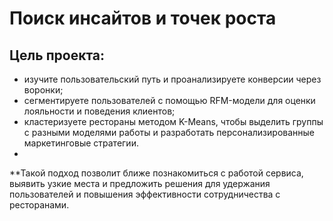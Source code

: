# Поиск инсайтов и точек роста

## Цель проекта:
- изучите пользовательский путь и проанализируете конверсии через воронки;
- сегментируете пользователей с помощью RFM-модели для оценки лояльности и поведения клиентов;
- кластеризуете рестораны методом K-Means, чтобы выделить группы с разными моделями работы и разработать персонализированные маркетинговые стратегии.
- 
**Такой подход позволит ближе познакомиться с работой сервиса, выявить узкие места и предложить решения для удержания пользователей и повышения эффективности сотрудничества с ресторанами.
